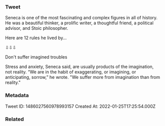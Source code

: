 ### Tweet
Seneca is one of the most fascinating and complex figures in all of history. He was a beautiful thinker, a prolific writer, a thoughtful friend, a political advisor, and Stoic philosopher.

Here are 12 rules he lived by...

⇩⇩⇩

Don't suffer imagined troubles

Stress and anxiety, Seneca said, are usually products of the imagination, not reality. “We are in the habit of exaggerating, or imagining, or anticipating, sorrow,” he wrote. "We suffer more from imagination than from reality."

### Metadata
Tweet ID: 1486027560978993157
Created At: 2022-01-25T17:25:54.000Z

### Related

